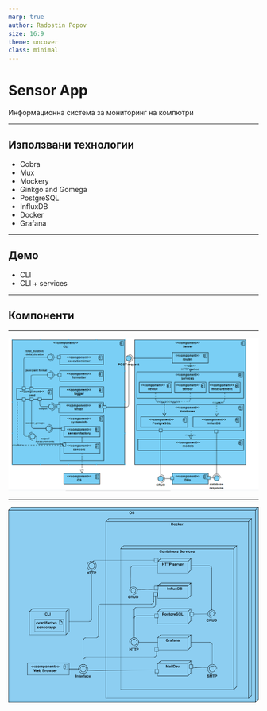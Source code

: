 ```yaml
---
marp: true
author: Radostin Popov 
size: 16:9
theme: uncover
class: minimal
---
```


<style>
    :root {
    --color-background: #aaddff !important;
  }
    h1, h2,  {
        font-family: Courier New;
    }
</style>

# Sensor App

Информационна система за мониторинг на компютри

---

## Използвани технологии

- Cobra
- Mux
- Mockery
- Ginkgo and Gomega
- PostgreSQL
- InfluxDB
- Docker
- Grafana

---

## Демо

- CLI
- CLI + services

---

## Компоненти

---

![](sensor_component_diagram.png)

---

![](deployment_diagram.png)

